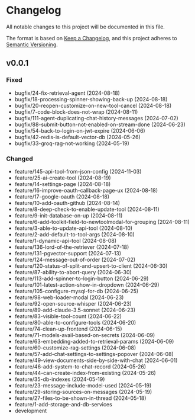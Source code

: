 # Changelog

All notable changes to this project will be documented in this file.

The format is based on [Keep a Changelog](https://keepachangelog.com/en/1.0.0/),
and this project adheres to [Semantic Versioning](https://semver.org/spec/v2.0.0.html).

## v0.0.1
### Fixed
  - bugfix/24-fix-retrieval-agent (2024-08-18)
  - bugfix/18-processing-spinner-showing-back-up (2024-08-18)
  - bugfix/20-reopen-customize-on-new-tool-cancel (2024-08-18)
  - bugfix/7-code-block-does-not-wrap (2024-08-11)
  - bugfix/111-agent-duplicating-chat-history-messages (2024-07-02)
  - bugfix/88-submit-button-not-enabled-on-stream-done (2024-06-23)
  - bugfix/54-back-to-login-on-jwt-expire (2024-06-06)
  - bugfix/42-redis-is-default-vector-db (2024-05-26)
  - bugfix/33-groq-rag-not-working (2024-05-19)
### Changed 
  - feature/145-api-tool-from-json-config (2024-11-03)
  - feature/25-ai-create-tool (2024-08-19)
  - feature/14-settings-page (2024-08-18)
  - feature/16-improve-oauth-callback-page-ux (2024-08-18)
  - feature/17-google-oauth (2024-08-18)
  - feature/10-add-oauth-github (2024-08-14)
  - feature/8-deep-check-to-enable-update-tool (2024-08-11)
  - feature/9-init-database-on-up (2024-08-11)
  - feature/6-add-toolkit-field-to-newtoolmodal-for-grouping (2024-08-11)
  - feature/3-able-to-update-api-tool (2024-08-10)
  - feature/2-add-default-to-tool-args (2024-08-10)
  - feature/1-dynamic-api-tool (2024-08-08)
  - feature/136-lord-of-the-retriever (2024-07-18)
  - feature/131-pgvector-support (2024-07-13)
  - feature/124-message-out-of-order (2024-07-02)
  - feature/120-status-of-split-and-upsert-to-client (2024-06-30)
  - feature/87-ability-to-abort-query (2024-06-30)
  - feature/113-add-spinner-to-login-button (2024-06-29)
  - feature/101-latest-action-show-in-dropdown (2024-06-29)
  - feature/105-configure-mysql-for-db (2024-06-25)
  - feature/98-web-loader-modal (2024-06-23)
  - feature/92-open-source-whisper (2024-06-23)
  - feature/89-add-claude-3.5-sonnet (2024-06-23)
  - feature/83-visible-tool-count (2024-06-22)
  - feature/80-able-to-configure-tools (2024-06-20)
  - feature/74-clean-up-frontend (2024-06-15)
  - feature/71-models-avail-based-on-secrets (2024-06-09)
  - feature/63-embedding-added-to-retrieval-params (2024-06-09)
  - feature/60-customize-rag-settings (2024-06-08)
  - feature/57-add-chat-settings-to-settings-popover (2024-06-08)
  - feature/49-view-documents-side-by-side-with-chat (2024-06-01)
  - feature/46-add-system-to-chat-record (2024-05-26)
  - feature/44-can-create-index-from-existing (2024-05-26)
  - feature/35-db-indexes (2024-05-19)
  - feature/23-message-include-model-used (2024-05-19)
  - feature/29-storing-sources-on-messages (2024-05-19)
  - feature/27-files-to-be-shown-in-thread (2024-05-18)
  - feature/1-add-storage-and-db-services
  - development